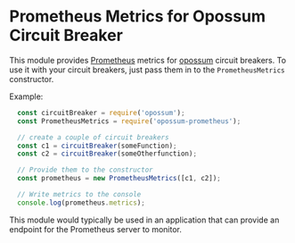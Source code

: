 # Prometheus Metrics for Opossum Circuit Breaker

This module provides [Prometheus](https://prometheus.io/) metrics for
[opossum](https://github.com/nodeshift/opossum) circuit breakers. To use
it with your circuit breakers, just pass them in to the `PrometheusMetrics`
constructor.

Example:

```js
  const circuitBreaker = require('opossum');
  const PrometheusMetrics = require('opossum-prometheus');

  // create a couple of circuit breakers
  const c1 = circuitBreaker(someFunction);
  const c2 = circuitBreaker(someOtherfunction);

  // Provide them to the constructor
  const prometheus = new PrometheusMetrics([c1, c2]);

  // Write metrics to the console
  console.log(prometheus.metrics);
```

This module would typically be used in an application that can provide
an endpoint for the Prometheus server to monitor.